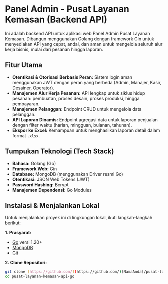 # Panel Admin - Pusat Layanan Kemasan (Backend API)

Ini adalah backend API untuk aplikasi web Panel Admin Pusat Layanan Kemasan. Dibangun menggunakan Golang dengan framework Gin untuk menyediakan API yang cepat, andal, dan aman untuk mengelola seluruh alur kerja bisnis, mulai dari pesanan hingga laporan.

## Fitur Utama

- **Otentikasi & Otorisasi Berbasis Peran:** Sistem login aman menggunakan JWT dengan peran yang berbeda (Admin, Manajer, Kasir, Desainer, Operator).
- **Manajemen Alur Kerja Pesanan:** API lengkap untuk siklus hidup pesanan: pembuatan, proses desain, proses produksi, hingga pembayaran.
- **Manajemen Pelanggan:** Endpoint CRUD untuk mengelola data pelanggan.
- **API Laporan Dinamis:** Endpoint agregasi data untuk laporan penjualan dengan filter waktu (harian, mingguan, bulanan, tahunan).
- **Ekspor ke Excel:** Kemampuan untuk menghasilkan laporan detail dalam format `.xlsx`.

## Tumpukan Teknologi (Tech Stack)

- **Bahasa:** Golang (Go)
- **Framework Web:** Gin
- **Database:** MongoDB (menggunakan Driver resmi Go)
- **Otentikasi:** JSON Web Tokens (JWT)
- **Password Hashing:** Bcrypt
- **Manajemen Dependensi:** Go Modules

## Instalasi & Menjalankan Lokal

Untuk menjalankan proyek ini di lingkungan lokal, ikuti langkah-langkah berikut:

**1. Prasyarat:**
   - [Go](https://go.dev/dl/) versi 1.20+
   - [MongoDB](https://www.mongodb.com/try/download/community)
   - [Git](https://git-scm.com/downloads)

**2. Clone Repositori:**
   ```bash
   git clone [https://github.com/](https://github.com/)[NamaAnda]/pusat-layanan-kemasan-api-go.git
   cd pusat-layanan-kemasan-api-go
